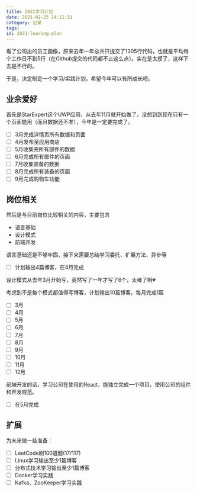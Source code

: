 ```yaml
---
title: 2021学习计划
date: 2021-02-25 14:11:51
category: 记录
tags: 
id: 2021-learing-plan
---
```


看了公司出的员工画像，原来去年一年总共只提交了1305行代码，也就是平均每个工作日不到5行（在Github提交的代码都不止这么点）。实在是太摸了，这样下去是不行的。

于是，决定制定一个学习/实践计划，希望今年可以有所成长吧。

## 业余爱好

首先是StarExpert这个UWP应用，从去年11月就开始做了，没想到到现在只有一个页面能用（而且数据还不准），今年是一定要完成了。

 - [ ] 3月完成详情页所有数据和页面
 - [ ] 4月发布至应用商店
 - [ ] 5月收集完所有部件的数据
 - [ ] 6月完成所有部件的页面
 - [ ] 7月收集装备的数据
 - [ ] 8月完成所有装备的页面
 - [ ] 9月完成购物车功能

## 岗位相关

然后是与目前岗位比较相关的内容，主要包含

- 语言基础
- 设计模式
- 前端开发

语言基础还是不够牢固，接下来需要总结学习委托、扩展方法、异步等

- [ ] 计划输出4篇博客，在4月完成

设计模式从去年3月开始写，竟然写了一年才写了6个，太棒了啊💔

考虑到不是每个模式都值得写博客，计划输出10篇博客，每月完成1篇

- [ ] 3月
- [ ] 4月
- [ ] 5月
- [ ] 6月
- [ ] 7月
- [ ] 8月
- [ ] 9月
- [ ] 10月
- [ ] 11月
- [ ] 12月

前端开发的话，学习公司在使用的React，能独立完成一个项目，使用公司的组件和开发规范。

- [ ] 在5月完成


## 扩展

为未来做一些准备：

- [ ] LeetCode刷100道题(17/117)
- [ ] Linux学习输出至少1篇博客
- [ ] 分布式技术学习输出至少1篇博客
- [ ] Docker学习实践
- [ ] Kafka、ZooKeeper学习实践